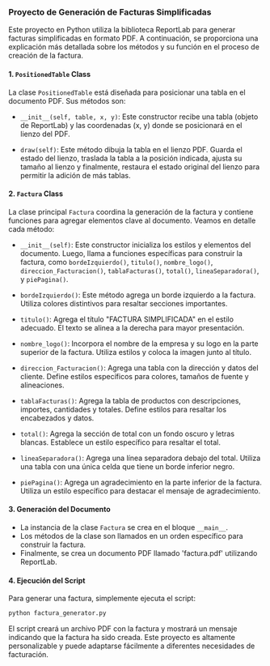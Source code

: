 ### Proyecto de Generación de Facturas Simplificadas

Este proyecto en Python utiliza la biblioteca ReportLab para generar facturas simplificadas en formato PDF. A continuación, se proporciona una explicación más detallada sobre los métodos y su función en el proceso de creación de la factura.

#### 1. `PositionedTable` Class

La clase `PositionedTable` está diseñada para posicionar una tabla en el documento PDF. Sus métodos son:

- `__init__(self, table, x, y)`: Este constructor recibe una tabla (objeto de ReportLab) y las coordenadas (x, y) donde se posicionará en el lienzo del PDF.

- `draw(self)`: Este método dibuja la tabla en el lienzo PDF. Guarda el estado del lienzo, traslada la tabla a la posición indicada, ajusta su tamaño al lienzo y finalmente, restaura el estado original del lienzo para permitir la adición de más tablas.

#### 2. `Factura` Class

La clase principal `Factura` coordina la generación de la factura y contiene funciones para agregar elementos clave al documento. Veamos en detalle cada método:

- `__init__(self)`: Este constructor inicializa los estilos y elementos del documento. Luego, llama a funciones específicas para construir la factura, como `bordeIzquierdo()`, `titulo()`, `nombre_logo()`, `direccion_Facturacion()`, `tablaFacturas()`, `total()`, `lineaSeparadora()`, y `piePagina()`.

- `bordeIzquierdo()`: Este método agrega un borde izquierdo a la factura. Utiliza colores distintivos para resaltar secciones importantes.

- `titulo()`: Agrega el título "FACTURA SIMPLIFICADA" en el estilo adecuado. El texto se alinea a la derecha para mayor presentación.

- `nombre_logo()`: Incorpora el nombre de la empresa y su logo en la parte superior de la factura. Utiliza estilos y coloca la imagen junto al título.

- `direccion_Facturacion()`: Agrega una tabla con la dirección y datos del cliente. Define estilos específicos para colores, tamaños de fuente y alineaciones.

- `tablaFacturas()`: Agrega la tabla de productos con descripciones, importes, cantidades y totales. Define estilos para resaltar los encabezados y datos.

- `total()`: Agrega la sección de total con un fondo oscuro y letras blancas. Establece un estilo específico para resaltar el total.

- `lineaSeparadora()`: Agrega una línea separadora debajo del total. Utiliza una tabla con una única celda que tiene un borde inferior negro.

- `piePagina()`: Agrega un agradecimiento en la parte inferior de la factura. Utiliza un estilo específico para destacar el mensaje de agradecimiento.

#### 3. Generación del Documento

- La instancia de la clase `Factura` se crea en el bloque `__main__`.
- Los métodos de la clase son llamados en un orden específico para construir la factura.
- Finalmente, se crea un documento PDF llamado 'factura.pdf' utilizando ReportLab.

#### 4. Ejecución del Script

Para generar una factura, simplemente ejecuta el script:

```bash
python factura_generator.py
```

El script creará un archivo PDF con la factura y mostrará un mensaje indicando que la factura ha sido creada. Este proyecto es altamente personalizable y puede adaptarse fácilmente a diferentes necesidades de facturación.